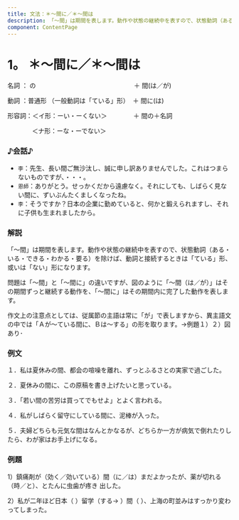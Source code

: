 ```yaml
---
title: 文法：＊～間に／＊～間は
description: 「～間」は期間を表します。動作や状態の継続中を表すので、状態動詞（ある・いる・できる・わかる・要る）を除けば、動詞と接続するときは「ている」形、或いは「ない」形になります。問題は「～間」と「～間に」の違いですが、図のように「～間（は／が）」はその期間ずっと継続する動作を、「～間に」はその期間内に完了した動作を表します。作文上の注意点としては、従属節の主語は常に「が」で表しますから、異主語文の中では「Ａが～ている間に、Ｂは～する」の形を取ります。→例題１）２）図あり･
component: ContentPage
---
```



# 1。 ＊～間に／＊～間は
名詞 ： の &nbsp;&nbsp;&nbsp;&nbsp;&nbsp;&nbsp;&nbsp;&nbsp;&nbsp;&nbsp;&nbsp;&nbsp;&nbsp;&nbsp;&nbsp;&nbsp;&nbsp;&nbsp;&nbsp;&nbsp;&nbsp;&nbsp;&nbsp;&nbsp;&nbsp;&nbsp;&nbsp;&nbsp;&nbsp;&nbsp;&nbsp;&nbsp;&nbsp;&nbsp;&nbsp;&nbsp;&nbsp;&nbsp;&nbsp;&nbsp;&nbsp;&nbsp;&nbsp;&nbsp;&nbsp;&nbsp;&nbsp;&nbsp;&nbsp;&nbsp;&nbsp;&nbsp;&nbsp;&nbsp;&nbsp;＋ 間(は／が)

動詞 ：普通形 （一般動詞は「ている」形）  ＋ 間に(は)

形容詞：＜イ形：ーい・ーくない＞   &nbsp;&nbsp;&nbsp;&nbsp;&nbsp;&nbsp;&nbsp;&nbsp;&nbsp;&nbsp;&nbsp;&nbsp;＋ 間の＋名詞

&nbsp;&nbsp;&nbsp;&nbsp;&nbsp;&nbsp;&nbsp;&nbsp;&nbsp;&nbsp;&nbsp;&nbsp;&nbsp;&nbsp;＜ナ形：ーな・ーでない＞    

### ♪会話♪
- `李`：先生、長い間ご無沙汰し、誠に申し訳ありませんでした。これはつまらないものですが、・・・。
- `恩師`：ありがとう。せっかくだから遠慮なく。それにしても、しばらく見ない間に、ずいぶんたくましくなったね。
- `李`：そうですか？日本の企業に勤めていると、何かと鍛えられますし、それに子供も生まれましたから。

### 解説
「～間」は期間を表します。動作や状態の継続中を表すので、状態動詞（ある・いる・できる・わかる・要る）を除けば、動詞と接続するときは「ている」形、或いは「ない」形になります。

問題は「～間」と「～間に」の違いですが、図のように「～間（は／が）」はその期間ずっと継続する動作を、「～間に」はその期間内に完了した動作を表します。

作文上の注意点としては、従属節の主語は常に「が」で表しますから、異主語文の中では「Ａが～ている間に、Ｂは～する」の形を取ります。→例題１）２）図あり･

### 例文
１．私は夏休みの間、都会の喧噪を離れ、ずっとふるさとの実家で過ごした。

２．夏休みの間に、この原稿を書き上げたいと思っている。

３．「若い間の苦労は買ってでもせよ」とよく言われる。

４．私がしばらく留守にしている間に、泥棒が入った。

５．夫婦どちらも元気な間はなんとかなるが、どちらか一方が病気で倒れたりしたら、わが家はお手上げになる。

### 例題
1）鎮痛剤が（効く／効いている）間（に／は）まだよかったが、薬が切れる（時／と）、とたんに虫歯が疼き 出した。

2）私が二年ほど日本（ ）留学（する→ ）間（ ）、上海の町並みはすっかり変わってしまった。
